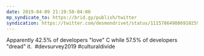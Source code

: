 ```yaml
---
date: 2019-04-09 21:19:58-04:00
mp_syndicate_to: https://brid.gy/publish/twitter
syndication: https://twitter.com/desmondrivet/status/1115786498069102597
---
```


Apparently 42.5% of developers "love" C while 57.5% of developers "dread" it. &nbsp;#devsurvey2019 #culturaldivide